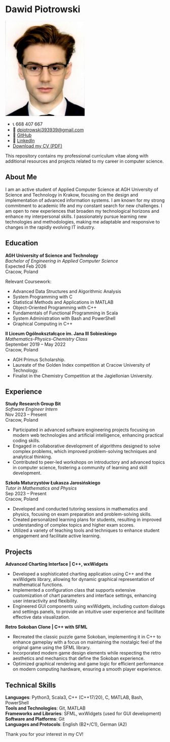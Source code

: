 # Dawid Piotrowski

<img src="CV_pic.png" alt="Profile Picture" width="250" height="300">

- 📞 668 407 667
- 📧 [dpiotrowski393939@gmail.com](mailto:dpiotrowski393939@gmail.com)
- 🔗 [GitHub](https://github.com/LeoTheOriginal)
- 🔗 [LinkedIn]([https://www.linkedin.com](https://www.linkedin.com/in/dawid-piotrowski-0831bb306/))
- [Download my CV (PDF)](https://github.com/LeoTheOriginal/my-cv/raw/main/CV.pdf)

This repository contains my professional curriculum vitae along with additional resources and projects related to my career in computer science.

## About Me
I am an active student of Applied Computer Science at AGH University of Science and Technology in Krakow, focusing on the design and implementation of advanced information systems. I am known for my strong commitment to academic life and my constant search for new challenges. I am open to new experiences that broaden my technological horizons and enhance my interpersonal skills. I passionately pursue learning new technologies and methodologies, making me adaptable and responsive to changes in the rapidly evolving IT industry.

## Education

**AGH University of Science and Technology**  
_Bachelor of Engineering in Applied Computer Science_  
Expected Feb 2026  
Cracow, Poland  

Relevant Coursework:
- Advanced Data Structures and Algorithmic Analysis
- System Programming with C
- Statistical Methods and Applications in MATLAB
- Object-Oriented Programming with C++
- Fundamentals of Functional Programming in Scala
- System Administration with Bash and PowerShell
- Graphical Computing in C++

**II Liceum Ogólnokształcące im. Jana III Sobieskiego**  
_Mathematics-Physics-Chemistry Class_  
September 2019 – May 2022  
Cracow, Poland  

- AGH Primus Scholarship.
- Laureate of the Golden Index competition at Cracow University of Technology.
- Finalist in the Chemistry Competition at the Jagiellonian University.

## Experience

**Study Research Group Bit**  
_Software Engineer Intern_  
Nov 2023 – Present  
Cracow, Poland  

- Participated in advanced software engineering projects focusing on modern web technologies and artificial intelligence, enhancing practical coding skills.
- Engaged in collaborative development of algorithms designed to solve complex problems, which improved problem-solving techniques and analytical thinking.
- Contributed to peer-led workshops on introductory and advanced topics in computer science, fostering a community of learning and skill development.

**Szkoła Maturzystów Łukasza Jarosińskiego**  
_Tutor in Mathematics and Physics_  
Sep 2023 – Present  
Cracow, Poland  

- Developed and conducted tutoring sessions in mathematics and physics, focusing on exam preparation and problem-solving skills.
- Created personalized learning plans for students, resulting in improved understanding of complex topics and higher exam scores.
- Utilized a variety of teaching tools and techniques to enhance student engagement and facilitate active learning.

## Projects

**Advanced Charting Interface | C++, wxWidgets**  
- Developed a sophisticated charting application using C++ and the wxWidgets library, allowing for dynamic graphical representation of mathematical functions.
- Implemented a configuration class that supports extensive customization of chart parameters and interface settings, enhancing user interactivity and flexibility.
- Engineered GUI components using wxWidgets, including custom dialogs and settings panels, to provide an intuitive user experience and facilitate effective data visualization.

**Retro Sokoban Clone | C++ with SFML**  
- Recreated the classic puzzle game Sokoban, implementing it in C++ to enhance gameplay with a focus on maintaining the nostalgic feel of the original game using the SFML library.
- Incorporated modern game design elements while respecting the retro aesthetics and mechanics that define the Sokoban experience.
- Optimized graphical rendering and game logic for efficient performance on modern computing hardware, ensuring a smooth player experience.

## Technical Skills
**Languages**: Python3, Scala3, C++ (C++17/20), C, MATLAB, Bash, PowerShell  
**Tools and Technologies**: Git, MATLAB  
**Frameworks and Libraries**: SFML, wxWidgets (used for GUI development)  
**Software and Platforms**: Git  
**Languages and Protocols**: English (B2+/C1), German (A2)

Thank you for your interest in my CV!
